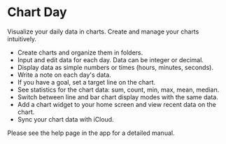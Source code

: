 # Chart Day

Visualize your daily data in charts. Create and manage your charts intuitively.

- Create charts and organize them in folders.
- Input and edit data for each day. Data can be integer or decimal.
- Display data as simple numbers or times (hours, minutes, seconds).
- Write a note on each day's data.
- If you have a goal, set a target line on the chart.
- See statistics for the chart data: sum, count, min, max, mean, median.
- Switch between line and bar chart display modes with the same data.
- Add a chart widget to your home screen and view recent data on the chart.
- Sync your chart data with iCloud.

Please see the help page in the app for a detailed manual.

